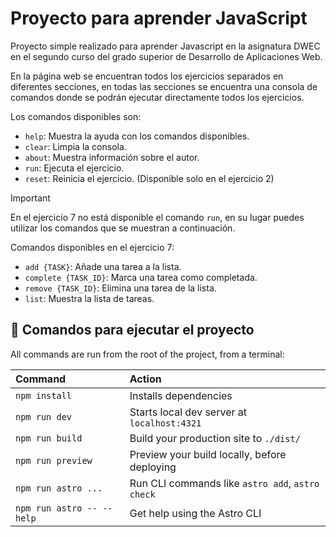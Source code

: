 # Proyecto para aprender JavaScript

Proyecto simple realizado para aprender Javascript en la asignatura DWEC en el segundo curso del grado superior de Desarrollo de Aplicaciones Web.

En la página web se encuentran todos los ejercicios separados en diferentes secciones,
en todas las secciones se encuentra una consola de comandos donde se podrán ejecutar
directamente todos los ejercicios.

Los comandos disponibles son:
- `help`: Muestra la ayuda con los comandos disponibles.
- `clear`: Limpia la consola.
- `about`: Muestra información sobre el autor.
- `run`: Ejecuta el ejercicio.
- `reset`: Reinicia el ejercicio. (Disponible solo en el ejercicio 2)

> [!IMPORTANT]  
> En el ejercicio 7 no está disponible el comando `run`, en su lugar puedes utilizar los comandos que se muestran a continuación.
> 
> Comandos disponibles en el ejercicio 7:
> - `add {TASK}`: Añade una tarea a la lista.
> - `complete {TASK_ID}`: Marca una tarea como completada.
> - `remove {TASK_ID}`: Elimina una tarea de la lista.
> - `list`: Muestra la lista de tareas.

## 🧞 Comandos para ejecutar el proyecto

All commands are run from the root of the project, from a terminal:

| Command                   | Action                                           |
|:--------------------------|:-------------------------------------------------|
| `npm install`             | Installs dependencies                            |
| `npm run dev`             | Starts local dev server at `localhost:4321`      |
| `npm run build`           | Build your production site to `./dist/`          |
| `npm run preview`         | Preview your build locally, before deploying     |
| `npm run astro ...`       | Run CLI commands like `astro add`, `astro check` |
| `npm run astro -- --help` | Get help using the Astro CLI                     |
